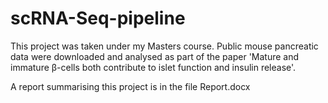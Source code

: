 # scRNA-Seq-pipeline

This project was taken under my Masters course.
Public mouse pancreatic data were downloaded and analysed as part of the paper 'Mature and immature β-cells both contribute to islet function and insulin release'.

A report summarising this project is in the file Report.docx